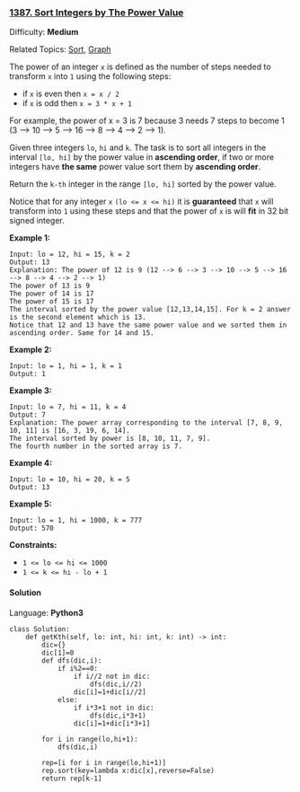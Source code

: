 ### [1387\. Sort Integers by The Power Value](https://leetcode.com/problems/sort-integers-by-the-power-value/)

Difficulty: **Medium**  

Related Topics: [Sort](https://leetcode.com/tag/sort/), [Graph](https://leetcode.com/tag/graph/)


The power of an integer `x` is defined as the number of steps needed to transform `x` into `1` using the following steps:

*   if `x` is even then `x = x / 2`
*   if `x` is odd then `x = 3 * x + 1`

For example, the power of x = 3 is 7 because 3 needs 7 steps to become 1 (3 --> 10 --> 5 --> 16 --> 8 --> 4 --> 2 --> 1).

Given three integers `lo`, `hi` and `k`. The task is to sort all integers in the interval `[lo, hi]` by the power value in **ascending order**, if two or more integers have **the same** power value sort them by **ascending order**.

Return the `k-th` integer in the range `[lo, hi]` sorted by the power value.

Notice that for any integer `x` `(lo <= x <= hi)` it is **guaranteed** that `x` will transform into `1` using these steps and that the power of `x` is will **fit** in 32 bit signed integer.

**Example 1:**

```
Input: lo = 12, hi = 15, k = 2
Output: 13
Explanation: The power of 12 is 9 (12 --> 6 --> 3 --> 10 --> 5 --> 16 --> 8 --> 4 --> 2 --> 1)
The power of 13 is 9
The power of 14 is 17
The power of 15 is 17
The interval sorted by the power value [12,13,14,15]. For k = 2 answer is the second element which is 13.
Notice that 12 and 13 have the same power value and we sorted them in ascending order. Same for 14 and 15.
```

**Example 2:**

```
Input: lo = 1, hi = 1, k = 1
Output: 1
```

**Example 3:**

```
Input: lo = 7, hi = 11, k = 4
Output: 7
Explanation: The power array corresponding to the interval [7, 8, 9, 10, 11] is [16, 3, 19, 6, 14].
The interval sorted by power is [8, 10, 11, 7, 9].
The fourth number in the sorted array is 7.
```

**Example 4:**

```
Input: lo = 10, hi = 20, k = 5
Output: 13
```

**Example 5:**

```
Input: lo = 1, hi = 1000, k = 777
Output: 570
```

**Constraints:**

*   `1 <= lo <= hi <= 1000`
*   `1 <= k <= hi - lo + 1`


#### Solution

Language: **Python3**

```python3
class Solution:
    def getKth(self, lo: int, hi: int, k: int) -> int:
        dic={}
        dic[1]=0
        def dfs(dic,i):
            if i%2==0:
                if i//2 not in dic:
                    dfs(dic,i//2)
                dic[i]=1+dic[i//2] 
            else:
                if i*3+1 not in dic:
                    dfs(dic,i*3+1)
                dic[i]=1+dic[i*3+1] 
        
        for i in range(lo,hi+1):
            dfs(dic,i)
        
        rep=[i for i in range(lo,hi+1)]
        rep.sort(key=lambda x:dic[x],reverse=False)
        return rep[k-1]
```